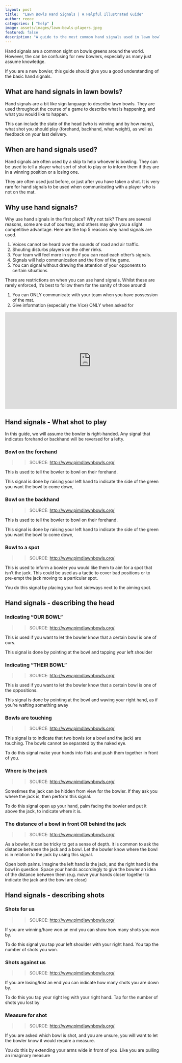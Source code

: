```yaml
---
layout: post
title:  "Lawn Bowls Hand Signals | A Helpful Illustrated Guide"
author: reece
categories: [ "help" ]
image: assets/images/lawn-bowls-players.jpeg
featured: false
description: "A guide to the most common hand signals used in lawn bowls. With videos and diagrams to show what they look like, and what they mean"
---
```


Hand signals are a common sight on bowls greens around the world. However, the can be confusing for new bowlers, especially as many just assume knowledge.

If you are a new bowler, this guide should give you a good understanding of the basic hand signals.

## What are hand signals in lawn bowls?

Hand signals are a bit like sign language to describe lawn bowls. They are used throughout the course of a game to describe what is happening, and what you would like to happen.

This can include the state of the head (who is winning and by how many), what shot you should play (forehand, backhand, what weight), as well as feedback on your last delivery.

## When are hand signals used?

Hand signals are often used by a skip to help whoever is bowling. They can be used to tell a player what sort of shot to play or to inform them if they are in a winning position or a losing one.

They are often used just before, or just after you have taken a shot. It is very rare for hand signals to be used when communicating with a player who is not on the mat.

## Why use hand signals?

Why use hand signals in the first place? Why not talk? There are several reasons, some are out of courtesy, and others may give you a slight competitive advantage. Here are the top 5 reasons why hand signals are used.


1. Voices cannot be heard over the sounds of road and air traffic.
2. Shouting disturbs players on the other rinks.
3. Your team will feel more in sync if you can read each other’s signals.
4. Signals will help communication and the flow of the game.
5. You can signal without drawing the attention of your opponents to certain situations.

There are restrictions on when you can use hand signals. Whilst these are rarely enforced, it’s best to follow them for the sanity of those around!

1. You can ONLY communicate with your team when you have possession of the mat.
2. Give information (especially the Vice) ONLY when asked for


<iframe width="560" height="315" src="https://www.youtube.com/embed/6Oewr1ks_Ew" frameborder="0" allow="accelerometer; autoplay; clipboard-write; encrypted-media; gyroscope; picture-in-picture" allowfullscreen></iframe>




## Hand signals - What shot to play

In this guide, we will assume the bowler is right-handed. Any signal that indicates forehand or backhand will be reversed for a lefty.

### Bowl on the forehand


>> SOURCE: <a href="http://www.pimdlawnbowls.org/files/handsignals.pdf">http://www.pimdlawnbowls.org/</a>

This is used to tell the bowler to bowl on their forehand.


This signal is done by raising your left hand to indicate the side of the green you want the bowl to come down,

### Bowl on the backhand


>> SOURCE: <a href="http://www.pimdlawnbowls.org/files/handsignals.pdf">http://www.pimdlawnbowls.org/</a>

This is used to tell the bowler to bowl on their forehand.

This signal is done by raising your left hand to indicate the side of the green you want the bowl to come down,


### Bowl to a spot


>> SOURCE: <a href="http://www.pimdlawnbowls.org/files/handsignals.pdf">http://www.pimdlawnbowls.org/</a>

This is used to inform a bowler you would like them to aim for a spot that isn’t the jack. This could be used as a tactic to cover bad positions or to pre-empt the jack moving to a particular spot.


You do this signal by placing your foot sideways next to the aiming spot.

## Hand signals - describing the head

### Indicating “OUR BOWL”


>> SOURCE: <a href="http://www.pimdlawnbowls.org/files/handsignals.pdf">http://www.pimdlawnbowls.org/</a>

This is used if you want to let the bowler know that a certain bowl is one of ours.

This signal is done by pointing at the bowl and tapping your left shoulder


### Indicating “THEIR BOWL”


>> SOURCE: <a href="http://www.pimdlawnbowls.org/files/handsignals.pdf">http://www.pimdlawnbowls.org/</a>

This is used if you want to let the bowler know that a certain bowl is one of the oppositions.


This signal is done by pointing at the bowl and waving your right hand, as if you’re wafting something away

### Bowls are touching


>> SOURCE: <a href="http://www.pimdlawnbowls.org/files/handsignals.pdf">http://www.pimdlawnbowls.org/</a>

This signal is to indicate that two bowls (or a bowl and the jack) are touching. The bowls cannot be separated by the naked eye.

To do this signal make your hands into fists and push them together in front of you.

### Where is the jack


>> SOURCE: <a href="http://www.pimdlawnbowls.org/files/handsignals.pdf">http://www.pimdlawnbowls.org/</a>

Sometimes the jack can be hidden from view for the bowler. If they ask you where the jack is, then perform this signal.

To do this signal open up your hand, palm facing the bowler and put it above the jack, to indicate where it is.

### The distance of a bowl in front OR behind the jack


>> SOURCE: <a href="http://www.pimdlawnbowls.org/files/handsignals.pdf">http://www.pimdlawnbowls.org/</a>

As a bowler, it can be tricky to get a sense of depth. It is common to ask the distance between the jack and a bowl. Let the bowler know where the bowl is in relation to the jack by using this signal.

Open both palms. Imagine the left hand is the jack, and the right hand is the bowl in question. Space your hands accordingly to give the bowler an idea of the distance between them (e.g. move your hands closer together to indicate the jack and the bowl are close)

## Hand signals - describing shots

### Shots for us


>> SOURCE: <a href="http://www.pimdlawnbowls.org/files/handsignals.pdf">http://www.pimdlawnbowls.org/</a>

If you are winning/have won an end you can show how many shots you won by.

To do this signal you tap your left shoulder with your right hand. You tap the number of shots you won.

### Shots against us


>> SOURCE: <a href="http://www.pimdlawnbowls.org/files/handsignals.pdf">http://www.pimdlawnbowls.org/</a>

If you are losing/lost an end you can indicate how many shots you are down by.


To do this you tap your right leg with your right hand. Tap for the number of shots you lost by

### Measure for shot


>> SOURCE: <a href="http://www.pimdlawnbowls.org/files/handsignals.pdf">http://www.pimdlawnbowls.org/</a>

If you are asked which bowl is shot, and you are unsure, you will want to let the bowler know it would require a measure.


You do this by extending your arms wide in front of you. Like you are pulling an imaginary measure


